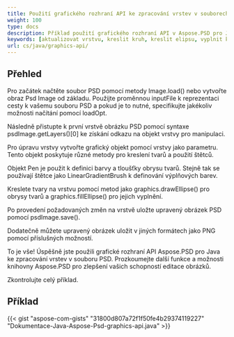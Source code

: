 ```yaml
---
title: Použití grafického rozhraní API ke zpracování vrstev v souborech PSD
weight: 100
type: docs
description: Příklad použití grafického rozhraní API v Aspose.PSD pro Java
keywords: [aktualizovat vrstvu, kreslit kruh, kreslit elipsu, vyplnit kruh, grafika, psd api, java, ukázkový kód]
url: cs/java/graphics-api/
---
```


## **Přehled**
Pro začátek načtěte soubor PSD pomocí metody Image.load() nebo vytvořte obraz Psd Image od základu. Použijte proměnnou inputFile k reprezentaci cesty k vašemu souboru PSD a pokud je to nutné, specifikujte jakékoliv možnosti načítání pomocí loadOpt.

Následně přistupte k první vrstvě obrázku PSD pomocí syntaxe psdImage.getLayers()[0] ke získání odkazu na objekt vrstvy pro manipulaci.

Pro úpravu vrstvy vytvořte grafický objekt pomocí vrstvy jako parametru. Tento objekt poskytuje různé metody pro kreslení tvarů a použití štětců.

Objekt Pen je použit k definici barvy a tloušťky obrysu tvarů. Stejně tak se používají štětce jako LinearGradientBrush k definování výplňových barev.

Kreslete tvary na vrstvu pomocí metod jako graphics.drawEllipse() pro obrysy tvarů a graphics.fillEllipse() pro jejich vyplnění.

Po provedení požadovaných změn na vrstvě uložte upravený obrázek PSD pomocí psdImage.save().

Dodatečně můžete upravený obrázek uložit v jiných formátech jako PNG pomocí příslušných možností.

To je vše! Úspěšně jste použili grafické rozhraní API Aspose.PSD pro Java ke zpracování vrstev v souboru PSD. Prozkoumejte další funkce a možnosti knihovny Aspose.PSD pro zlepšení vašich schopností editace obrázků.

Zkontrolujte celý příklad.

## **Příklad**
{{< gist "aspose-com-gists" "31800d807a72f1f50fe4b29374119227" "Dokumentace-Java-Aspose-Psd-graphics-api.java" >}}

